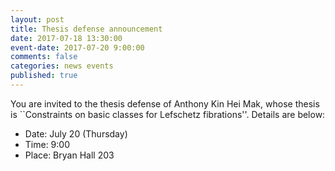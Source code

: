 ```yaml
---
layout: post
title: Thesis defense announcement
date: 2017-07-18 13:30:00
event-date: 2017-07-20 9:00:00
comments: false
categories: news events
published: true
---
```


You are invited to the thesis defense of Anthony Kin Hei Mak, whose thesis is ``Constraints on basic classes for Lefschetz fibrations''. Details are below:

- Date: July 20 (Thursday)
- Time: 9:00
- Place: Bryan Hall 203
